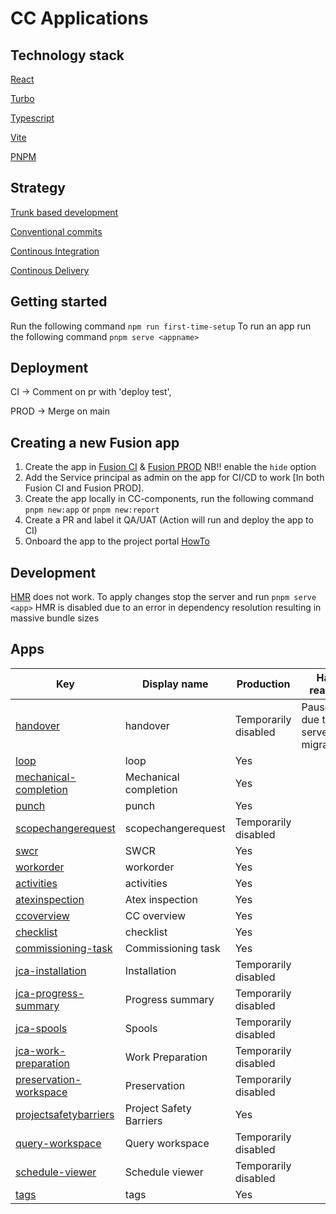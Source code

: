 # CC Applications

## Technology stack

[React](https://react.dev/)

[Turbo](https://turbo.build/)

[Typescript](https://www.typescriptlang.org/)

[Vite](https://vitejs.dev/)

[PNPM](https://pnpm.io/)


## Strategy

[Trunk based development](https://trunkbaseddevelopment.com/)

[Conventional commits](https://www.conventionalcommits.org/en/v1.0.0/)

[Continous Integration](https://trunkbaseddevelopment.com/continuous-integration/)

[Continous Delivery](https://trunkbaseddevelopment.com/continuous-delivery/)

## Getting started

Run the following command `npm run first-time-setup`
To run an app run the following command `pnpm serve <appname>`

## Deployment

CI -> Comment on pr with 'deploy test', 

PROD -> Merge on main

## Creating a new Fusion app

1. Create the app in [Fusion CI](https://admin.ci.fusion-dev.net/apps) & [Fusion PROD](https://admin.fprd.fusion-dev.net/apps) NB!! enable the `hide` option
2. Add the Service principal as admin on the app for CI/CD to work [In both Fusion CI and Fusion PROD].
3. Create the app locally in CC-components, run the following command `pnpm new:app` or `pnpm new:report`
4. Create a PR and label it QA/UAT (Action will run and deploy the app to CI)
5. Onboard the app to the project portal [HowTo](https://github.com/equinor/lighthouse/blob/main/docs/project-portal/administration.md)

## Development

[HMR](https://webpack.js.org/guides/hot-module-replacement/) does not work. To apply changes stop the server and run `pnpm serve <app>`
HMR is disabled due to an error in dependency resolution resulting in massive bundle sizes

## Apps

| Key                                                                                                                         | Display name            | Production           | Halt reason                         |
| --------------------------------------------------------------------------------------------------------------------------- | ----------------------- | -------------------- | ----------------------------------- |
| [handover](https://github.com/equinor/cc-components/blob/main/apps/handover/README.md)                                      | handover                | Temporarily disabled | Paused due to serverside migration. |
| [loop](https://github.com/equinor/cc-components/blob/main/apps/loop/README.md)                                              | loop                    | Yes                  |                                     |
| [mechanical-completion](https://github.com/equinor/cc-components/blob/main/apps/mechanicalcompletion/README.md)             | Mechanical completion   | Yes                  |                                     |
| [punch](https://github.com/equinor/cc-components/blob/main/apps/punch/README.md)                                            | punch                   | Yes                  |                                     |
| [scopechangerequest](https://github.com/equinor/cc-components/blob/main/apps/scopechangerequest/README.md)                  | scopechangerequest      | Temporarily disabled |                                     |
| [swcr](https://github.com/equinor/cc-components/blob/main/apps/swcr/README.md)                                              | SWCR                    | Yes                  |                                     |
| [workorder](https://github.com/equinor/cc-components/blob/main/apps/workorder/README.md)                                    | workorder               | Yes                  |                                     |
| [activities](https://github.com/equinor/cc-components/blob/main/reports/activities/README.md)                               | activities              | Yes                  |                                     |
| [atexinspection](https://github.com/equinor/cc-components/blob/main/reports/atexinspection/README.md)                       | Atex inspection         | Yes                  |                                     |
| [ccoverview](https://github.com/equinor/cc-components/blob/main/reports/ccoverview/README.md)                               | CC overview             | Yes                  |                                     |
| [checklist](https://github.com/equinor/cc-components/blob/main/reports/checklist/README.md)                                 | checklist               | Yes                  |                                     |
| [commissioning-task](https://github.com/equinor/cc-components/blob/main/reports/commissioningtask/README.md)                | Commissioning task      | Yes                  |                                     |
| [jca-installation](https://github.com/equinor/cc-components/blob/main/reports/JCA-reports/jcainstallation/README.md)        | Installation            | Temporarily disabled |                                     |
| [jca-progress-summary](https://github.com/equinor/cc-components/blob/main/reports/JCA-reports/jcaprogresssummary/README.md) | Progress summary        | Temporarily disabled |                                     |
| [jca-spools](https://github.com/equinor/cc-components/blob/main/reports/JCA-reports/jcaspools/README.md)                    | Spools                  | Temporarily disabled |                                     |
| [jca-work-preparation](https://github.com/equinor/cc-components/blob/main/reports/JCA-reports/jcaworkpreparation/README.md) | Work Preparation        | Temporarily disabled |                                     |
| [preservation-workspace](https://github.com/equinor/cc-components/blob/main/reports/preservationanalytics/README.md)        | Preservation            | Temporarily disabled |                                     |
| [projectsafetybarriers](https://github.com/equinor/cc-components/blob/main/reports/projectsafetybarriers/README.md)         | Project Safety Barriers | Yes                  |                                     |
| [query-workspace](https://github.com/equinor/cc-components/blob/main/reports/query/README.md)                               | Query workspace         | Temporarily disabled |                                     |
| [schedule-viewer](https://github.com/equinor/cc-components/blob/main/reports/schedule-viewer/README.md)                     | Schedule viewer         | Temporarily disabled |                                     |
| [tags](https://github.com/equinor/cc-components/blob/main/reports/tags/README.md)                                           | tags                    | Yes                  |                                     |
